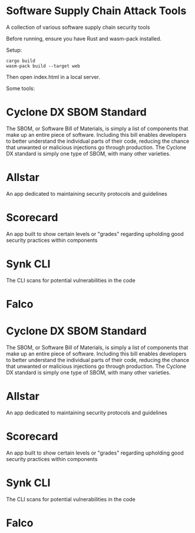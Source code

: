 # Software Supply Chain Attack Tools

A collection of various software supply chain security tools

Before running, ensure you have Rust and wasm-pack installed.

Setup:

```
cargo build
wasm-pack build --target web
```

Then open index.html in a local server.

Some tools:

# Cyclone DX SBOM Standard

The SBOM, or Software Bill of Materials, is simply a list of components that make up an entire piece of software. Including this bill enables developers to better understand the individual parts of their code, reducing the chance that unwanted or malicious injections go through production. The Cyclone DX standard is simply one type of SBOM, with many other varieties.

# Allstar

An app dedicated to maintaining security protocols and guidelines

# Scorecard

An app built to show certain levels or "grades" regarding upholding good security practices within components

# Synk CLI

The CLI scans for potential vulnerabilities in the code

# Falco

# Cyclone DX SBOM Standard

The SBOM, or Software Bill of Materials, is simply a list of components that make up an entire piece of software. Including this bill enables developers to better understand the individual parts of their code, reducing the chance that unwanted or malicious injections go through production. The Cyclone DX standard is simply one type of SBOM, with many other varieties.

# Allstar

An app dedicated to maintaining security protocols and guidelines

# Scorecard

An app built to show certain levels or "grades" regarding upholding good security practices within components

# Synk CLI

The CLI scans for potential vulnerabilities in the code

# Falco
